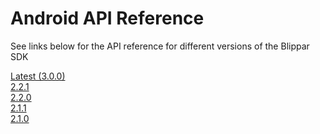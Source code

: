 <h1>Android API Reference</h1>

<p>See links below for the API reference for different versions of the Blippar SDK</p>

<a href="http://phqeq0ldrt2zcqjc2xhayirsvmil1qz2.s3-website-eu-west-1.amazonaws.com/blippar-sdk/api/android/3.0.0/" target="_blank">Latest (3.0.0)</a>
<br />
<a href="http://phqeq0ldrt2zcqjc2xhayirsvmil1qz2.s3-website-eu-west-1.amazonaws.com/blippar-sdk/api/android/2.2.1/" target="_blank">2.2.1</a>
<br />
<a href="http://phqeq0ldrt2zcqjc2xhayirsvmil1qz2.s3-website-eu-west-1.amazonaws.com/blippar-sdk/api/android/2.2.0/" target="_blank">2.2.0</a>
<br />
<a href="http://phqeq0ldrt2zcqjc2xhayirsvmil1qz2.s3-website-eu-west-1.amazonaws.com/blippar-sdk/api/android/2.1.1" target="_blank">2.1.1</a>
<br />
<a href="http://phqeq0ldrt2zcqjc2xhayirsvmil1qz2.s3-website-eu-west-1.amazonaws.com/blippar-sdk/api/android/2.1.0" target="_blank">2.1.0</a>